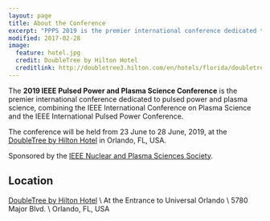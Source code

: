```yaml
---
layout: page
title: About the Conference
excerpt: "PPPS 2019 is the premier international conference dedicated to pulsed power and plasma science."
modified: 2017-02-28
image:
  feature: hotel.jpg
  credit: DoubleTree by Hilton Hotel
  creditlink: http://doubletree3.hilton.com/en/hotels/florida/doubletree-by-hilton-hotel-at-the-entrance-to-universal-orlando-MCOUNDT/index.html
---
```


The **2019 IEEE Pulsed Power and Plasma Science Conference** is the premier international conference dedicated to pulsed power and plasma science, combining the IEEE International Conference on Plasma Science and the IEEE International Pulsed Power Conference.

The conference will be held from 23 June to 28 June, 2019, at the [DoubleTree by Hilton Hotel](http://doubletree3.hilton.com/en/hotels/florida/doubletree-by-hilton-hotel-at-the-entrance-to-universal-orlando-MCOUNDT/index.html) in Orlando, FL, USA.

Sponsored by the [IEEE Nuclear and Plasma Sciences Society](http://ieee-npss.org/).

## Location

[DoubleTree by Hilton Hotel](http://doubletree3.hilton.com/en/hotels/florida/doubletree-by-hilton-hotel-at-the-entrance-to-universal-orlando-MCOUNDT/index.html) \\
At the Entrance to Universal Orlando \\
5780 Major Blvd. \\
Orlando, FL, USA

